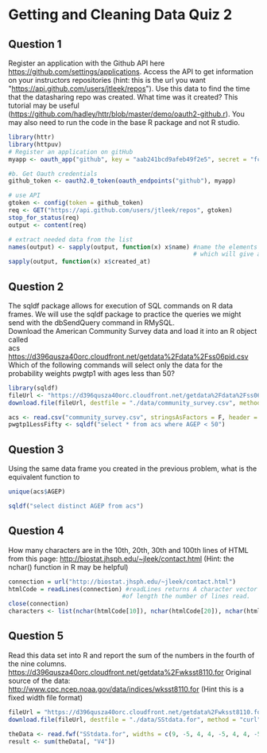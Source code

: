 # Getting and Cleaning Data Quiz 2

Question 1
----------
Register an application with the Github API here https://github.com/settings/applications. 
Access the API to get information on your instructors repositories (hint: this is the url you want "https://api.github.com/users/jtleek/repos"). Use this data to find the time that the datasharing repo was created. What time was it created? This tutorial may be useful (https://github.com/hadley/httr/blob/master/demo/oauth2-github.r). 
You may also need to run the code in the base R package and not R studio. </br>

```R
library(httr)
library(httpuv)
# Register an application on gitHub
myapp <- oauth_app("github", key = "aab241bcd9afeb49f2e5", secret = "fc21a683b67e4a76140f549a92f946d946fd7b07")

#b. Get Oauth credentials
github_token <- oauth2.0_token(oauth_endpoints("github"), myapp)

# use API
gtoken <- config(token = github_token)
req <- GET("https://api.github.com/users/jtleek/repos", gtoken)
stop_for_status(req)
output <- content(req)

# extract needed data from the list
names(output) <- sapply(output, function(x) x$name) #name the elements of the original list
                                                    # which will give a named vector output
sapply(output, function(x) x$created_at)
```

Question 2
----------
The sqldf package allows for execution of SQL commands on R data frames. We will use the sqldf package to practice the queries we might send with the dbSendQuery command in RMySQL. </br>
Download the American Community Survey data and load it into an R object called </br> acs <br>
https://d396qusza40orc.cloudfront.net/getdata%2Fdata%2Fss06pid.csv </br>
Which of the following commands will select only the data for the probability weights pwgtp1 with ages less than 50? </br>

```R
library(sqldf)
fileUrl <- "https://d396qusza40orc.cloudfront.net/getdata%2Fdata%2Fss06pid.csv"
download.file(fileUrl, destfile = "./data/community_survey.csv", method = "curl")

acs <- read.csv("community_survey.csv", stringsAsFactors = F, header = T)
pwgtp1LessFifty <- sqldf("select * from acs where AGEP < 50")

```

Question 3
----------
Using the same data frame you created in the previous problem, what is the equivalent function to 
```R
unique(acs$AGEP)
```

```R
sqldf("select distinct AGEP from acs")
```

Question 4
----------
How many characters are in the 10th, 20th, 30th and 100th lines of HTML from this page:
http://biostat.jhsph.edu/~jleek/contact.html
(Hint: the nchar() function in R may be helpful)

```R
connection = url("http://biostat.jhsph.edu/~jleek/contact.html")
htmlCode = readLines(connection) #readLines returns A character vector 
                                #of length the number of lines read.
close(connection)
characters <- list(nchar(htmlCode[10]), nchar(htmlCode[20]), nchar(htmlCode[30]), nchar(htmlCode[100]))
```

Question 5
----------
Read this data set into R and report the sum of the numbers in the fourth of the nine columns.
https://d396qusza40orc.cloudfront.net/getdata%2Fwksst8110.for
Original source of the data: http://www.cpc.ncep.noaa.gov/data/indices/wksst8110.for
(Hint this is a fixed width file format)

```R
fileUrl = "https://d396qusza40orc.cloudfront.net/getdata%2Fwksst8110.for"
download.file(fileUrl, destfile = "./data/SStdata.for", method = "curl")

theData <- read.fwf("SStdata.for", widths = c(9, -5, 4, 4, -5, 4, 4, -5, 4, 4 ,-5, 4, 4), skip = 4, stringsAsFactors = FALSE)
result <- sum(theData[, "V4"])
```
